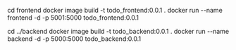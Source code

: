

cd frontend
docker image build -t todo_frontend:0.0.1 .
docker run --name frontend -d -p 5001:5000 todo_frontend:0.0.1


cd ../backend
docker image build -t todo_backend:0.0.1 .
docker run --name backend -d -p 5000:5000 todo_backend:0.0.1
